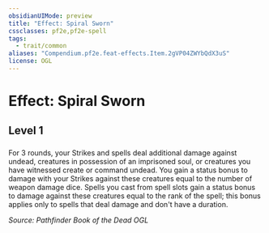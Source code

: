 ```yaml
---
obsidianUIMode: preview
title: "Effect: Spiral Sworn"
cssclasses: pf2e,pf2e-spell
tags:
  - trait/common
aliases: "Compendium.pf2e.feat-effects.Item.2gVP04ZWYbQdX3uS"
license: OGL
---
```

# Effect: Spiral Sworn
## Level 1
### 






For 3 rounds, your Strikes and spells deal additional damage against undead, creatures in possession of an imprisoned soul, or creatures you have witnessed create or command undead. You gain a status bonus to damage with your Strikes against these creatures equal to the number of weapon damage dice. Spells you cast from spell slots gain a status bonus to damage against these creatures equal to the rank of the spell; this bonus applies only to spells that deal damage and don't have a duration.

*Source: Pathfinder Book of the Dead*
*OGL*